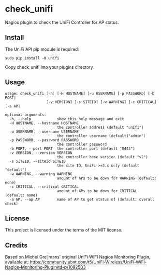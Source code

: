 check_unifi
===========

Nagios plugin to check the UniFi Controller for AP status.

Install
-------
The UniFi API pip module is required:

    sudo pip install -U unifi
    
Copy check_unifi into your plugins directory.

Usage
-----
```
usage: check_unifi [-h] [-H HOSTNAME] [-u USERNAME] [-p PASSWORD] [-b PORT]
                   [-v VERSION] [-s SITEID] [-w WARNING] [-c CRITICAL] [-a AP]

optional arguments:
  -h, --help            show this help message and exit
  -H HOSTNAME, --hostname HOSTNAME
                        the controller address (default "unifi")
  -u USERNAME, --username USERNAME
                        the controller username (default("admin")
  -p PASSWORD, --password PASSWORD
                        the controller password
  -b PORT, --port PORT  the controller port (default "8443")
  -v VERSION, --version VERSION
                        the controller base version (default "v2")
  -s SITEID, --siteid SITEID
                        the site ID, UniFi >=3.x only (default "default")
  -w WARNING, --warning WARNING
                        amount of APs to be down for WARNING (default: none)
  -c CRITICAL, --critical CRITICAL
                        amount of APs to be down for CRITICAL (default: none)
  -a AP, --ap AP        name of AP to get status of (default: overall check)
```

License
-------
This project is licensed under the terms of the MIT license.

Credits
-------
Based on Michel Greijmans' original UniFi WiFi Nagios Monitoring Plugin, available at: https://community.ubnt.com/t5/UniFi-Wireless/UniFi-WiFi-Nagios-Monitoring-Plugin/td-p/1092503
